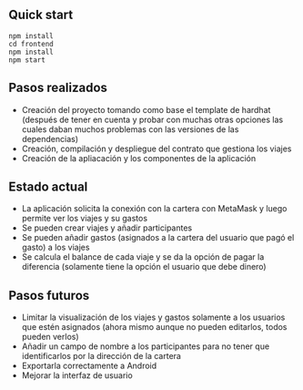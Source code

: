 ## Quick start
```
npm install
cd frontend
npm install
npm start
 ```

## Pasos realizados
- Creación del proyecto tomando como base el template de hardhat (después de tener en cuenta y probar con muchas otras opciones las cuales daban muchos problemas con las versiones de las dependencias)
- Creación, compilación y despliegue del contrato que gestiona los viajes
- Creación de la apliacación y los componentes de la aplicación

## Estado actual
- La aplicación solicita la conexión con la cartera con MetaMask y luego permite ver los viajes y su gastos
- Se pueden crear viajes y añadir participantes
- Se pueden añadir gastos (asignados a la cartera del usuario que pagó el gasto) a los viajes
- Se calcula el balance de cada viaje y se da la opción de pagar la diferencia (solamente tiene la opción el usuario que debe dinero)

## Pasos futuros
- Limitar la visualización de los viajes y gastos solamente a los usuarios que estén asignados (ahora mismo aunque no pueden editarlos, todos pueden verlos)
- Añadir un campo de nombre a los participantes para no tener que identificarlos por la dirección de la cartera
- Exportarla correctamente a Android
- Mejorar la interfaz de usuario
